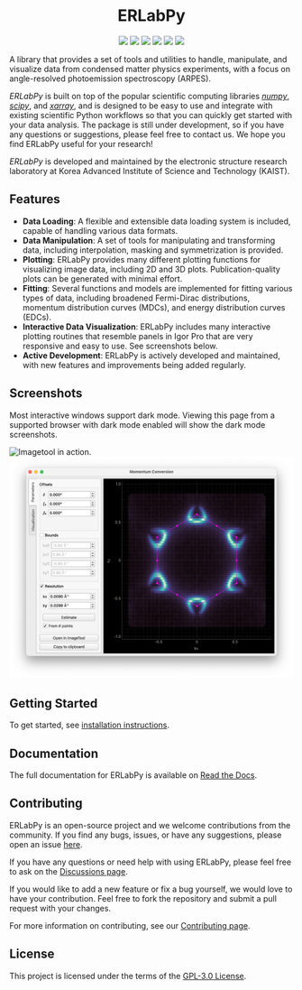 <h1 align="center">
ERLabPy
</h1>
<p align="center">
    <a href="https://pypi.org/project/erlab/" alt="Supported Python Versions">
        <img src="https://img.shields.io/pypi/pyversions/erlab?logo=python&logoColor=white" /></a>
    <a href="https://pypi.org/project/erlab/" alt="PyPi">
        <img src="https://img.shields.io/pypi/v/erlab?logo=pypi&logoColor=white" /></a>
    <a href="https://anaconda.org/conda-forge/erlab" alt="Conda Version">
        <img src="https://img.shields.io/conda/vn/conda-forge/erlab?logo=condaforge&logoColor=white" /></a>
    <a href="https://github.com/kmnhan/erlabpy/actions/workflows/release.yml" alt="Workflow Status">
        <img src="https://img.shields.io/github/actions/workflow/status/kmnhan/erlabpy/release.yml?logo=github&label=tests" /></a>
    <a href="https://erlabpy.readthedocs.io/" alt="Documentation Status">
        <img src="https://img.shields.io/readthedocs/erlabpy?logo=readthedocs&logoColor=white" /></a>
    <a href="https://results.pre-commit.ci/latest/github/kmnhan/erlabpy/main" alt="pre-commit.ci status">
        <img src="https://results.pre-commit.ci/badge/github/kmnhan/erlabpy/main.svg" /></a>
</p>

A library that provides a set of tools and utilities to handle, manipulate, and
visualize data from condensed matter physics experiments, with a focus on angle-resolved
photoemission spectroscopy (ARPES).

*ERLabPy* is built on top of the popular scientific computing libraries
[*numpy*](https://numpy.org/), [*scipy*](https://scipy.org/), and
[*xarray*](https://xarray.pydata.org/), and is designed to be easy to use and integrate
with existing scientific Python workflows so that you can quickly get started with your
data analysis. The package is still under development, so if you have any questions or
suggestions, please feel free to contact us. We hope you find ERLabPy useful for your
research!

*ERLabPy* is developed and maintained by the electronic structure research
laboratory at Korea Advanced Institute of Science and Technology (KAIST).

## Features

- **Data Loading**: A flexible and extensible data loading system is included, capable
  of handling various data formats.
- **Data Manipulation**: A set of tools for manipulating and transforming data,
  including interpolation, masking and symmetrization is provided.
- **Plotting**: ERLabPy provides many different plotting functions for visualizing image
  data, including 2D and 3D plots. Publication-quality plots can be generated with
  minimal effort.
- **Fitting**: Several functions and models are implemented for fitting various types of
  data, including broadened Fermi-Dirac distributions, momentum distribution curves
  (MDCs), and energy distribution curves (EDCs).
- **Interactive Data Visualization**: ERLabPy includes many interactive plotting
  routines that resemble panels in Igor Pro that are very responsive and easy to use.
  See screenshots below.
- **Active Development**: ERLabPy is actively developed and maintained, with new
  features and improvements being added regularly.

## Screenshots

Most interactive windows support dark mode. Viewing this page from a supported browser
with dark mode enabled will show the dark mode screenshots.

<picture>
  <source media="(prefers-color-scheme: dark)" srcset="https://github.com/kmnhan/erlabpy/blob/main/docs/source/images/imagetool_dark.png?raw=true">
  <source media="(prefers-color-scheme: light)" srcset="https://github.com/kmnhan/erlabpy/blob/main/docs/source/images/imagetool_light.png?raw=true">
  <img alt="Imagetool in action." src="https://github.com/kmnhan/erlabpy/blob/main/docs/source/images/imagetool_light.png?raw=true">
</picture>

<picture>
  <source media="(prefers-color-scheme: dark)" srcset="https://github.com/kmnhan/erlabpy/blob/main/docs/source/images/ktool_1_dark.png?raw=true">
  <source media="(prefers-color-scheme: light)" srcset="https://github.com/kmnhan/erlabpy/blob/main/docs/source/images/ktool_1_light.png?raw=true">
  <img alt="Imagetool in action." src="https://github.com/kmnhan/erlabpy/blob/main/docs/source/images/ktool_1_light.png?raw=true">
</picture>


## Getting Started

To get started, see [installation instructions](https://erlabpy.readthedocs.io/en/latest/getting-started.html).

## Documentation

The full documentation for ERLabPy is available on [Read the Docs](https://erlabpy.readthedocs.io/).

## Contributing

ERLabPy is an open-source project and we welcome contributions from the community. If
you find any bugs, issues, or have any suggestions, please open an issue
[here](https://github.com/kmnhan/erlabpy/issues).

If you have any questions or need help with using ERLabPy, please feel free to ask on
the [Discussions page](https://github.com/kmnhan/erlabpy/discussions).

If you would like to add a new feature or fix a bug yourself, we would love to have your
contribution. Feel free to fork the repository and submit a pull request with your
changes.

For more information on contributing, see our [Contributing page](https://erlabpy.readthedocs.io/en/latest/contributing.html).

## License

This project is licensed under the terms of the [GPL-3.0 License](LICENSE).
